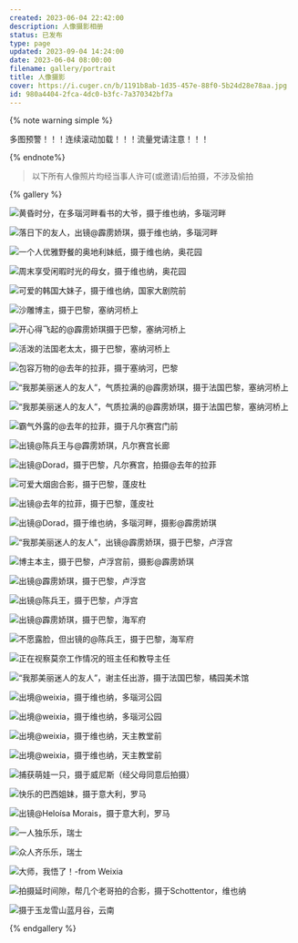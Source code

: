 ```yaml
---
created: 2023-06-04 22:42:00
description: 人像摄影相册
status: 已发布
type: page
updated: 2023-09-04 14:24:00
date: 2023-06-04 08:00:00
filename: gallery/portrait
title: 人像摄影
cover: https://i.cuger.cn/b/1191b8ab-1d35-457e-88f0-5b24d28e78aa.jpg
id: 980a4404-2fca-4dc0-b3fc-7a370342bf7a
---
```


{% note warning simple %}

多图预警！！！连续滚动加载！！！流量党请注意！！！

{% endnote%}

> 以下所有人像照片均经当事人许可(或邀请)后拍摄，不涉及偷拍

{% gallery %}

![黄昏时分，在多瑙河畔看书的大爷，摄于维也纳，多瑙河畔](https://i.cuger.cn/b/9095734e-c1fd-47f5-908e-a72994cea03c.jpg)

![落日下的友人，出镜@霹雳娇琪，摄于维也纳，多瑙河畔](https://i.cuger.cn/b/51be67c5-4fe0-4587-ac43-c48341b2e60f.jpg)

![一个人优雅野餐的奥地利妹纸，摄于维也纳，奥花园](https://i.cuger.cn/b/72108e1c-a014-4cf0-86cb-749497ad7a48.jpg)

![周末享受闲暇时光的母女，摄于维也纳，奥花园](https://i.cuger.cn/b/60b8c2d8-dcac-4a98-986b-4e44159faad8.jpg)

![可爱的韩国大妹子，摄于维也纳，国家大剧院前](https://i.cuger.cn/b/4cf80e2b-dec5-4d5a-b93e-769d896a8e6c.jpg)

![沙雕博主，摄于巴黎，塞纳河桥上](https://i.cuger.cn/b/c3d38b25-6573-4bf8-b74f-6e941465e1d3.jpg)

![开心得飞起的@霹雳娇琪摄于巴黎，塞纳河桥上](https://i.cuger.cn/b/c3a868a9-a9a5-47b2-82ab-91c84635d6ba.jpg)

![活泼的法国老太太，摄于巴黎，塞纳河桥上](https://i.cuger.cn/b/70e10be9-57c2-4c54-811d-ece92796cb4a.jpg)

![包容万物的@去年的拉菲，摄于塞纳河，巴黎](https://i.cuger.cn/b/6934b727-db30-499e-9d06-8e237aa5bbd3.jpg)

![“我那美丽迷人的友人”，气质拉满的@霹雳娇琪，摄于法国巴黎，塞纳河桥上](https://i.cuger.cn/b/2de093e2-8138-4b8e-9518-fd4d09c7254c.jpg)

![“我那美丽迷人的友人”，气质拉满的@霹雳娇琪，摄于法国巴黎，塞纳河桥上](https://i.cuger.cn/b/442299a3-ec6b-4cdb-9c8b-405e69c017e6.jpg)

![霸气外露的@去年的拉菲，摄于凡尔赛宫门前](https://i.cuger.cn/b/4041eff2-3d7a-4f26-af3e-75378e3c27b3.jpg)

![出镜@陈兵王与@霹雳娇琪，凡尔赛宫长廊](https://i.cuger.cn/b/6c7d543d-de15-42af-aa50-671f41654bd6.jpg)

![出镜@Dorad，摄于巴黎，凡尔赛宫，拍摄@去年的拉菲](https://i.cuger.cn/b/f930c11c-3f7f-4c72-9bd6-2540366d4105.jpg)

![可爱大烟囱合影，摄于巴黎，蓬皮杜](https://i.cuger.cn/b/46cd1cf4-5881-4d6f-96ec-ef4a41bb0d28.jpg)

![出镜@去年的拉菲，摄于巴黎，蓬皮社](https://i.cuger.cn/b/225240f6-d424-4eb3-843a-df10587d7e11.jpg)

![出镜@Dorad，摄于维也纳，多瑙河畔，摄影@霹雳娇琪](https://i.cuger.cn/b/6f0f3816-e1a7-4e35-8518-f8b3535a574c.jpg)

![“我那美丽迷人的友人”，出镜@霹雳娇琪，摄于巴黎，卢浮宫](https://i.cuger.cn/b/b44d3b65-9186-4746-943f-2560e06f3957.jpg)

![博主本主，摄于巴黎，卢浮宫前，摄影@霹雳娇琪](https://i.cuger.cn/b/8cedd8c8-d034-4bd6-945b-eda354951cb0.jpg)

![出镜@霹雳娇琪，摄于巴黎，卢浮宫](https://i.cuger.cn/b/5112d6ec-1ed5-42ff-880e-a7d127ce9704.jpg)

![出镜@陈兵王，摄于巴黎，卢浮宫](https://i.cuger.cn/b/e70ffac3-f869-4af7-865d-29061cc6775c.jpg)

![出镜@霹雳娇琪，摄于巴黎，海军府](https://i.cuger.cn/b/2f545d84-64b6-42f1-87c3-a3563a654f20.jpg)

![不愿露脸，但出镜的@陈兵王，摄于巴黎，海军府](https://i.cuger.cn/b/e7fab025-47cb-4235-9267-01a34dc1834f.jpg)

![正在视察莫奈工作情况的班主任和教导主任](https://i.cuger.cn/b/46744c8f-a5e2-455a-b921-d206d83f4248.jpg)

![“我那美丽迷人的友人”，谢主任出游，摄于法国巴黎，橘园美术馆](https://i.cuger.cn/b/fa78db77-4e97-4dcd-a9bd-6969aefb94f0.jpg)

![出境@weixia，摄于维也纳，多瑙河公园](https://i.cuger.cn/b/006e8e48-d28b-443a-b457-6be8fefbaf89.jpg)

![出境@weixia，摄于维也纳，多瑙河公园](https://i.cuger.cn/b/c03294bf-84ab-4cea-84fd-613e986781ca.jpg)

![出境@weixia，摄于维也纳，天主教堂前](https://i.cuger.cn/b/0a47276c-cdff-49a5-99a3-a3dff4ba4fdf.jpg)

![出境@weixia，摄于维也纳，天主教堂前](https://i.cuger.cn/b/1a7a66af-d3ec-479d-89ba-bf8e939a369c.jpg)

![捕获萌娃一只，摄于威尼斯（经父母同意后拍摄）](https://i.cuger.cn/b/3bbb847d-99c1-4343-84fb-ea9b13598898.jpg)

![快乐的巴西姐妹，摄于意大利，罗马](https://i.cuger.cn/b/e09add1e-ed25-46b6-9d3e-94dbaeb86803.jpg)

![出镜@Heloísa Morais，摄于意大利，罗马](https://i.cuger.cn/b/30d6b58e-7a33-4b4d-a5c2-239428f2a87b.jpg)

![一人独乐乐，瑞士](https://i.cuger.cn/b/1679597198660-IMG_2263.jpg)

![众人齐乐乐，瑞士](https://i.cuger.cn/b/1679597285675-IMG_2335.jpg)

![大师，我悟了！-from Weixia](https://i.cuger.cn/b/1679593686393-2022_10_09_19_18_IMG_8847.jpg)

![拍摄延时间隙，帮几个老哥拍的合影，摄于Schottentor，维也纳](https://i.cuger.cn/b/2acd1ec6-6a4e-49b0-87db-972fdbd82e71.jpg)

![摄于玉龙雪山蓝月谷，云南](https://i.cuger.cn/b/fbe1fc88-a92f-41e4-a069-9c9f65f52d71.jpg)

{% endgallery %}
